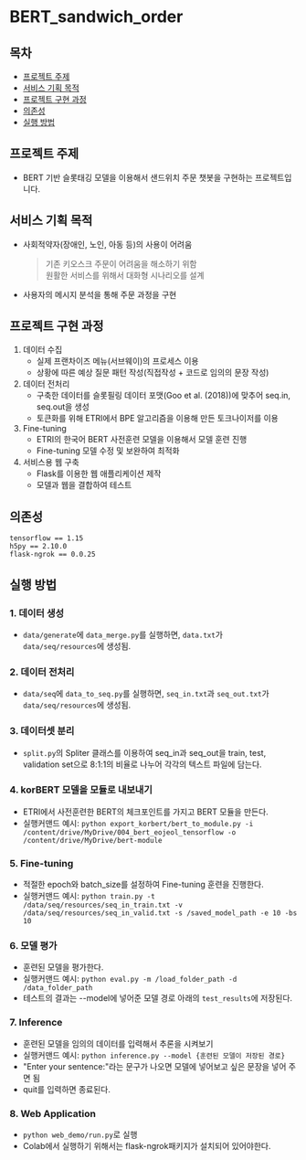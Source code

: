 # BERT_sandwich_order  

## 목차
 - [프로젝트 주제](#프로젝트-주제)  
 - [서비스 기획 목적](#서비스-기획-목적)
 - [프로젝트 구현 과정](#프로젝트-구현-과정)
 - [의존성](#의존성)
 - [실행 방법](#실행-방법)

## 프로젝트 주제 

- BERT 기반 슬롯태깅 모델을 이용해서 샌드위치 주문 챗봇을 구현하는 프로젝트입니다.  

## 서비스 기획 목적

 - 사회적약자(장애인, 노인, 아동 등)의 사용이 어려움  
     > 기존 키오스크 주문이 어려움을 해소하기 위함  
     > 원활한 서비스를 위해서 대화형 시나리오를 설계  
 - 사용자의 메시지 분석을 통해 주문 과정을 구현  


## 프로젝트 구현 과정

 1. 데이터 수집  
    - 실제 프랜차이즈 메뉴(서브웨이)의 프로세스 이용
    - 상황에 따른 예상 질문 패턴 작성(직접작성 + 코드로 임의의 문장 작성)  
 2. 데이터 전처리
    - 구축한 데이터를 슬롯필링 데이터 포맷(Goo et al. (2018))에 맞추어 seq.in, seq.out을 생성
    - 토큰화를 위해 ETRI에서 BPE 알고리즘을 이용해 만든 토크나이저를 이용
 3. Fine-tuning
    - ETRI의 한국어 BERT 사전훈련 모델을 이용해서 모델 훈련 진행
    - Fine-tuning 모델 수정 및 보완하여 최적화 
 4. 서비스용 웹 구축
    - Flask를 이용한 웹 애플리케이션 제작
    - 모델과 웹을 결합하여 테스트

## 의존성
```
tensorflow == 1.15 
h5py == 2.10.0
flask-ngrok == 0.0.25
```


## 실행 방법
### 1. 데이터 생성
 - `data/generate`에 `data_merge.py`를 실행하면, `data.txt`가 `data/seq/resources`에 생성됨.

### 2. 데이터 전처리
 - `data/seq`에 `data_to_seq.py`를 실행하면, `seq_in.txt`과 `seq_out.txt`가 `data/seq/resources`에 생성됨.

### 3. 데이터셋 분리
 - `split.py`의 Spliter 클래스를 이용하여 seq_in과 seq_out을 train, test, validation set으로 8:1:1의 비율로 나누어 각각의 텍스트 파일에 담는다.

### 4. korBERT 모델을 모듈로 내보내기
 - ETRI에서 사전훈련한 BERT의 체크포인트를 가지고 BERT 모듈을 만든다.
 - 실행커맨드 예시: `python export_korbert/bert_to_module.py -i /content/drive/MyDrive/004_bert_eojeol_tensorflow -o /content/drive/MyDrive/bert-module`

### 5. Fine-tuning
 - 적절한 epoch와 batch_size를 설정하여 Fine-tuning 훈련을 진행한다.
 - 실행커맨드 예시: `python train.py -t /data/seq/resources/seq_in_train.txt -v /data/seq/resources/seq_in_valid.txt -s /saved_model_path -e 10 -bs 10`

### 6. 모델 평가
 - 훈련된 모델을 평가한다.
 - 실행커맨드 예시: `python eval.py -m /load_folder_path -d /data_folder_path`
 - 테스트의 결과는 --model에 넣어준 모델 경로 아래의 `test_results`에 저장된다.

### 7. Inference
 - 훈련된 모델을 임의의 데이터를 입력해서 추론을 시켜보기
 - 실행커맨드 예시: `python inference.py --model {훈련된 모델이 저장된 경로}`
 - "Enter your sentence:"라는 문구가 나오면 모델에 넣어보고 싶은 문장을 넣어 주면 됨
 - quit를 입력하면 종료된다.

### 8. Web Application
 - `python web_demo/run.py`로 실행
 - Colab에서 실행하기 위해서는 flask-ngrok패키지가 설치되어 있어야한다.
